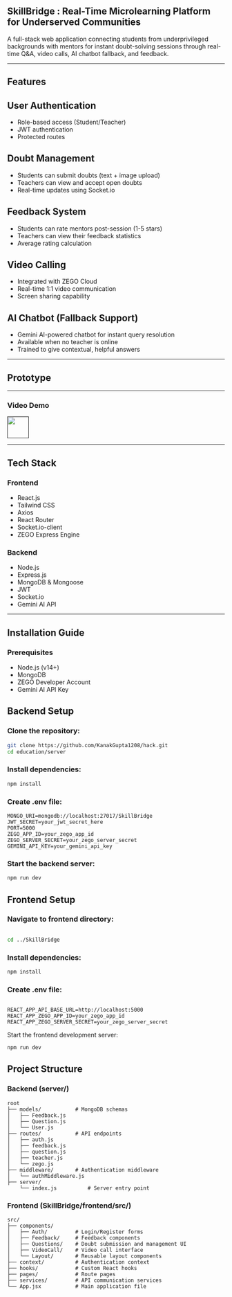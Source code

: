 ## SkillBridge : Real-Time Microlearning Platform for Underserved Communities
A full-stack web application connecting students from underprivileged backgrounds with mentors for instant doubt-solving sessions through real-time Q&A, video calls, AI chatbot fallback, and feedback.

---

## Features

## User Authentication
- Role-based access (Student/Teacher)
- JWT authentication
- Protected routes

## Doubt Management
- Students can submit doubts (text + image upload)
- Teachers can view and accept open doubts
- Real-time updates using Socket.io

## Feedback System
- Students can rate mentors post-session (1-5 stars)
- Teachers can view their feedback statistics
- Average rating calculation

## Video Calling
- Integrated with ZEGO Cloud
- Real-time 1:1 video communication
- Screen sharing capability

## AI Chatbot (Fallback Support)
- Gemini AI-powered chatbot for instant query resolution
- Available when no teacher is online
- Trained to give contextual, helpful answers

---

## Prototype




---

### Video Demo
<a href=""><img src="https://imgs.search.brave.com/H330hjXg0E35DY7KPYi5ItE21yGS7qaIlfM-HpFD67Q/rs:fit:860:0:0:0/g:ce/aHR0cHM6Ly91cGxv/YWQud2lraW1lZGlh/Lm9yZy93aWtpcGVk/aWEvY29tbW9ucy9m/L2ZkL1lvdVR1YmVf/ZnVsbC1jb2xvcl9p/Y29uXygyMDI0KS5z/dmc" width="50"></a>

---

## Tech Stack

### Frontend
- React.js
- Tailwind CSS
- Axios
- React Router
- Socket.io-client
- ZEGO Express Engine

### Backend
- Node.js
- Express.js
- MongoDB & Mongoose
- JWT
- Socket.io
- Gemini AI API

---

## Installation Guide

### Prerequisites
- Node.js (v14+)
- MongoDB
- ZEGO Developer Account
- Gemini AI API Key

## Backend Setup

### Clone the repository:

```bash
git clone https://github.com/KanakGupta1208/hack.git
cd education/server

```
    
### Install dependencies:

  ```bash
  npm install

  ```
### Create .env file:
```env
MONGO_URI=mongodb://localhost:27017/SkillBridge
JWT_SECRET=your_jwt_secret_here
PORT=5000
ZEGO_APP_ID=your_zego_app_id
ZEGO_SERVER_SECRET=your_zego_server_secret
GEMINI_API_KEY=your_gemini_api_key
```
### Start the backend server:

```bash
npm run dev
```

## Frontend Setup
### Navigate to frontend directory:
```bash

cd ../SkillBridge
```

### Install dependencies:
```bash
npm install
```

### Create .env file:
```env

REACT_APP_API_BASE_URL=http://localhost:5000
REACT_APP_ZEGO_APP_ID=your_zego_app_id
REACT_APP_ZEGO_SERVER_SECRET=your_zego_server_secret
```

Start the frontend development server:

```bash
npm run dev
```

## Project Structure

### Backend (server/)
```
root
├── models/           # MongoDB schemas
│   ├── Feedback.js
│   ├── Question.js
│   └── User.js
├── routes/           # API endpoints
│   ├── auth.js
│   ├── feedback.js
│   ├── question.js
│   ├── teacher.js
│   └── zego.js
├── middleware/       # Authentication middleware
│   └── authMiddleware.js
├── server/
    └── index.js          # Server entry point
```

### Frontend (SkillBridge/frontend/src/)
```
src/
├── components/
│   ├── Auth/         # Login/Register forms
│   ├── Feedback/     # Feedback components
│   ├── Questions/    # Doubt submission and management UI
│   ├── VideoCall/    # Video call interface
│   └── Layout/       # Reusable layout components
├── context/          # Authentication context
├── hooks/            # Custom React hooks
├── pages/            # Route pages
├── services/         # API communication services
└── App.jsx           # Main application file
```
